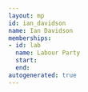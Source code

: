 ```yaml
---
layout: mp
id: ian_davidson
name: Ian Davidson
memberships:
- id: lab
  name: Labour Party
  start: 
  end: 
autogenerated: true
---
```

